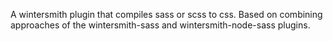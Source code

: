 A wintersmith plugin that compiles sass or scss to css. Based on combining approaches of the wintersmith-sass and wintersmith-node-sass plugins.